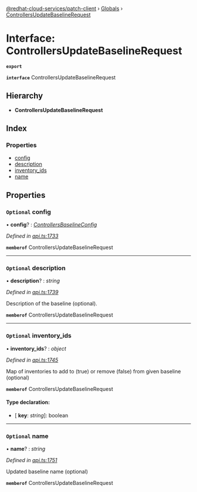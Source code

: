 [@redhat-cloud-services/patch-client](../README.md) › [Globals](../globals.md) › [ControllersUpdateBaselineRequest](controllersupdatebaselinerequest.md)

# Interface: ControllersUpdateBaselineRequest

**`export`** 

**`interface`** ControllersUpdateBaselineRequest

## Hierarchy

* **ControllersUpdateBaselineRequest**

## Index

### Properties

* [config](controllersupdatebaselinerequest.md#optional-config)
* [description](controllersupdatebaselinerequest.md#optional-description)
* [inventory_ids](controllersupdatebaselinerequest.md#optional-inventory_ids)
* [name](controllersupdatebaselinerequest.md#optional-name)

## Properties

### `Optional` config

• **config**? : *[ControllersBaselineConfig](controllersbaselineconfig.md)*

*Defined in [api.ts:1733](https://github.com/RedHatInsights/javascript-clients/blob/b3a33353/packages/patch/api.ts#L1733)*

**`memberof`** ControllersUpdateBaselineRequest

___

### `Optional` description

• **description**? : *string*

*Defined in [api.ts:1739](https://github.com/RedHatInsights/javascript-clients/blob/b3a33353/packages/patch/api.ts#L1739)*

Description of the baseline (optional).

**`memberof`** ControllersUpdateBaselineRequest

___

### `Optional` inventory_ids

• **inventory_ids**? : *object*

*Defined in [api.ts:1745](https://github.com/RedHatInsights/javascript-clients/blob/b3a33353/packages/patch/api.ts#L1745)*

Map of inventories to add to (true) or remove (false) from given baseline (optional)

**`memberof`** ControllersUpdateBaselineRequest

#### Type declaration:

* \[ **key**: *string*\]: boolean

___

### `Optional` name

• **name**? : *string*

*Defined in [api.ts:1751](https://github.com/RedHatInsights/javascript-clients/blob/b3a33353/packages/patch/api.ts#L1751)*

Updated baseline name (optional)

**`memberof`** ControllersUpdateBaselineRequest
